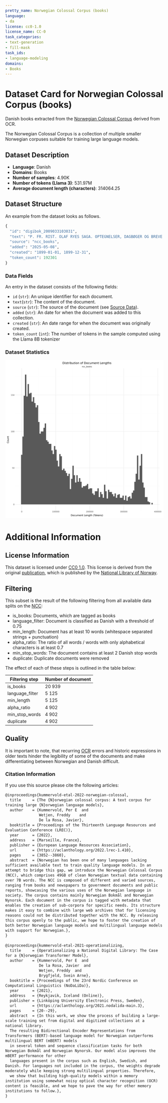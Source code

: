 ```yaml
---
pretty_name: Norwegian Colossal Corpus (books)
language:
- da
license: cc0-1.0
license_name: CC-0
task_categories:
- text-generation
- fill-mask
task_ids:
- language-modeling
domains:
- Books
---
```


# Dataset Card for Norwegian Colossal Corpus (books)

<!-- START-SHORT DESCRIPTION -->
Danish books extracted from the [Norwegian Colossal Corpus](https://huggingface.co/datasets/NbAiLab/NCC) derived from OCR. 
<!-- END-SHORT DESCRIPTION -->

The Norwegian Colossal Corpus is a collection of multiple smaller Norwegian corpuses suitable for training large language models.  


## Dataset Description

<!-- START-DESC-STATS -->
- **Language**: Danish
- **Domains**: Books
- **Number of samples**: 4.90K
- **Number of tokens (Llama 3)**: 531.97M
- **Average document length (characters)**: 314064.25
<!-- END-DESC-STATS -->


## Dataset Structure
An example from the dataset looks as follows.
<!-- START-SAMPLE -->
```py
{
  "id": "digibok_2009033103031",
  "text": "P. FR. RIST. OLAF RYES SAGA. OPTEGNELSER, DAGBØGER OG BREVE. DET NORDISKE FORLAG. Denne Bog søger at[...]",
  "source": "ncc_books",
  "added": "2025-05-08",
  "created": "1899-01-01, 1899-12-31",
  "token_count": 192301
}
```

### Data Fields

An entry in the dataset consists of the following fields:

- `id` (`str`): An unique identifier for each document.
- `text`(`str`): The content of the document.
- `source` (`str`): The source of the document (see [Source Data](#source-data)).
- `added` (`str`): An date for when the document was added to this collection.
- `created` (`str`): An date range for when the document was originally created.
- `token_count` (`int`): The number of tokens in the sample computed using the Llama 8B tokenizer
<!-- END-SAMPLE -->



### Dataset Statistics

<!-- START-DATASET PLOTS -->
<p align="center">
<img src="./images/dist_document_length.png" width="600" style="margin-right: 10px;" />
</p>
<!-- END-DATASET PLOTS -->


# Additional Information

## License Information

This dataset is licensed under [CC0 1.0](https://creativecommons.org/publicdomain/zero/1.0/). 
This license is derived from the original [publication](https://huggingface.co/datasets/NbAiLab/NCC), which is published by the 
[National Library of Norway](https://www.nb.no/en/).


## Filtering

This subset is the result of the following filtering from all available data splits on the [NCC](https://huggingface.co/datasets/NbAiLab/NCC):

- is_books: Documents, which are tagged as books
- language_filter: Document is classified as Danish with a threshold of 0.75
- min_length: Document has at least 10 words (whitespace separated strings + punctuation)
- alpha_ratio: The ratio of all words / words with only alphabetical characters is at least 0.7
- min_stop_words: The document contains at least 2 Danish stop words
- duplicate: Duplicate documents were removed

The effect of each of these steps is outlined in the table below:

| Filtering step  | Number of document |
| --------------- | ------------------ |
| is_books        | 20 939             |
| language_filter | 5 125              |
| min_length      | 5 125              |
| alpha_ratio     | 4 902              |
| min_stop_words  | 4 902              |
| duplicate       | 4 902              |


## Quality

It is important to note, that recurring [OCR](https://en.wikipedia.org/wiki/Optical_character_recognition) errors and historic expressions in older 
texts hinder the legibility of some of the documents and make differentiating between Norwegian and Danish difficult.

### Citation Information

If you use this source please cite the following articles:

```
@inproceedings{kummervold-etal-2022-norwegian-colossal,
  title     = {The {N}orwegian colossal corpus: A text corpus for training large {N}orwegian language models},
  author    = {Kummervold, Per E  and
               Wetjen, Freddy    and
               De la Rosa, Javier},
  booktitle = {Proceedings of the Thirteenth Language Resources and Evaluation Conference (LREC)},
  year      = {2022},
  address   = {Marseille, France},
  publisher = {European Language Resources Association},
  url       = {https://aclanthology.org/2022.lrec-1.410},
  pages     = {3852--3860},
  abstract  = {Norwegian has been one of many languages lacking sufficient available text to train quality language models. In an attempt to bridge this gap, we introduce the Norwegian Colossal Corpus (NCC), which comprises 49GB of clean Norwegian textual data containing over 7B words. The NCC is composed of different and varied sources, ranging from books and newspapers to government documents and public reports, showcasing the various uses of the Norwegian language in society. The corpus contains mainly Norwegian Bokmål and Norwegian Nynorsk. Each document in the corpus is tagged with metadata that enables the creation of sub-corpora for specific needs. Its structure makes it easy to combine with large web archives that for licensing reasons could not be distributed together with the NCC. By releasing this corpus openly to the public, we hope to foster the creation of both better Norwegian language models and multilingual language models with support for Norwegian.},
}

@inproceedings{kummervold-etal-2021-operationalizing,
  title     = {Operationalizing a National Digital Library: The Case for a {N}orwegian Transformer Model},
  author    = {Kummervold, Per E  and
               De la Rosa, Javier  and
               Wetjen, Freddy  and
               Brygfjeld, Svein Arne},
  booktitle = {Proceedings of the 23rd Nordic Conference on Computational Linguistics (NoDaLiDa)},
  year      = {2021},
  address   = {Reykjavik, Iceland (Online)},
  publisher = {Linköping University Electronic Press, Sweden},
  url       = {https://aclanthology.org/2021.nodalida-main.3},
  pages     = {20--29},
  abstract  = {In this work, we show the process of building a large-scale training set from digital and digitized collections at a national library.
  The resulting Bidirectional Encoder Representations from Transformers (BERT)-based language model for Norwegian outperforms multilingual BERT (mBERT) models
  in several token and sequence classification tasks for both Norwegian Bokmål and Norwegian Nynorsk. Our model also improves the mBERT performance for other
  languages present in the corpus such as English, Swedish, and Danish. For languages not included in the corpus, the weights degrade moderately while keeping strong multilingual properties. Therefore,
  we show that building high-quality models within a memory institution using somewhat noisy optical character recognition (OCR) content is feasible, and we hope to pave the way for other memory institutions to follow.},
}

```
